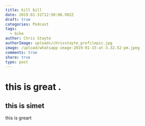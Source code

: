 ```yaml
---
title: kill bill
date: 2019-01-31T12:50:08.992Z
draft: true
categories: Podcast
tags:
  - bike
author: Chris Stayte
authorImage: uploads/chrisstayte_profilepic.jpg
image: /upload/whatsapp-image-2019-01-15-at-3.32.52-pm.jpeg
comments: true
share: true
type: post
---
```

# this is great .



## this is simet



this is greart
